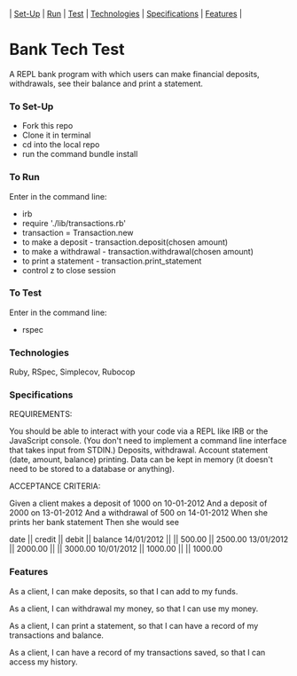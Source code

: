| [Set-Up](#set-up) | [Run](#to_run) | [Test](#to_test) | [Technologies](#technologies) | [Specifications](#specifications) | [Features](#features) |

# Bank Tech Test #

A REPL bank program with which users can make financial deposits, withdrawals, see their balance and print a statement. 

### <a name="set-up">**To Set-Up**</a>

* Fork this repo
* Clone it in terminal
* cd into the local repo
* run the command bundle install

### <a name="to_run">**To Run**</a>

Enter in the command line:

* irb
* require './lib/transactions.rb'
* transaction = Transaction.new
* to make a deposit -
transaction.deposit(chosen amount)
* to make a withdrawal -
transaction.withdrawal(chosen amount)
* to print a statement -
transaction.print_statement
* control z to close session

### <a name="to_test">**To Test**</a>

Enter in the command line:

* rspec

### <a name="technologies">**Technologies**</a>

Ruby, RSpec, Simplecov, Rubocop

### <a name="specifications">**Specifications**</a>

REQUIREMENTS:

You should be able to interact with your code via a REPL like IRB or the JavaScript console. (You don't need to implement a command line interface that takes input from STDIN.)
Deposits, withdrawal.
Account statement (date, amount, balance) printing.
Data can be kept in memory (it doesn't need to be stored to a database or anything).


ACCEPTANCE CRITERIA:

Given a client makes a deposit of 1000 on 10-01-2012
And a deposit of 2000 on 13-01-2012
And a withdrawal of 500 on 14-01-2012
When she prints her bank statement
Then she would see

date || credit || debit || balance
14/01/2012 || || 500.00 || 2500.00
13/01/2012 || 2000.00 || || 3000.00
10/01/2012 || 1000.00 || || 1000.00

### <a name="features">**Features**</a>

As a client,
I can make deposits,
so that I can add to my funds.

As a client,
I can withdrawal my money,
so that I can use my money.

As a client,
I can print a statement,
so that I can have a record of my transactions and balance.

As a client,
I can have a record of my transactions saved,
so that I can access my history.
